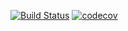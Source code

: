 [![Build Status](https://www.travis-ci.com/DashaSinkova/job4j_grabber.svg?branch=master)](https://www.travis-ci.com/DashaSinkova/job4j_grabber)
[![codecov](https://codecov.io/gh/DashaSinkova/job4j_grabber/branch/master/graph/badge.svg?token=ZOPX8UMI76)](https://codecov.io/gh/DashaSinkova/job4j_grabber)

